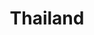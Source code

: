 ---
title: "Thailand"
hashtag: "thailand"
cities:
  - Bangkok
layout: hashtag
tags:
  - Country
  - Asia
---